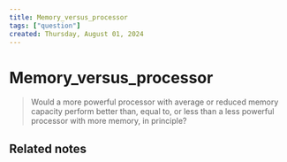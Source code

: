 ```yaml
---
title: Memory_versus_processor
tags: ["question"]
created: Thursday, August 01, 2024
---
```


# Memory_versus_processor

> Would a more powerful processor with average or reduced memory capacity
> perform better than, equal to, or less than a less powerful processor with
> more memory, in principle?

## Related notes
